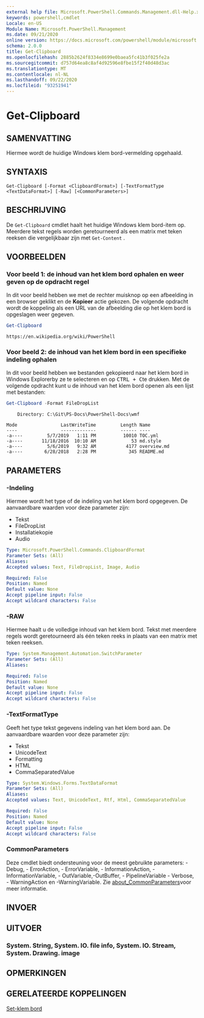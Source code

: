 ```yaml
---
external help file: Microsoft.PowerShell.Commands.Management.dll-Help.xml
keywords: powershell,cmdlet
Locale: en-US
Module Name: Microsoft.PowerShell.Management
ms.date: 09/21/2020
online version: https://docs.microsoft.com/powershell/module/microsoft.powershell.management/get-clipboard?view=powershell-5.1&WT.mc_id=ps-gethelp
schema: 2.0.0
title: Get-Clipboard
ms.openlocfilehash: 2885b2624f8334e8699e0baea5fc41b3f025fe2a
ms.sourcegitcommit: d757d64ea8c8af4d92596e8fbe15f2f40d48d3ac
ms.translationtype: MT
ms.contentlocale: nl-NL
ms.lasthandoff: 09/22/2020
ms.locfileid: "93251941"
---
```

# Get-Clipboard

## SAMENVATTING
Hiermee wordt de huidige Windows klem bord-vermelding opgehaald.

## SYNTAXIS

```
Get-Clipboard [-Format <ClipboardFormat>] [-TextFormatType <TextDataFormat>] [-Raw] [<CommonParameters>]
```

## BESCHRIJVING

De `Get-Clipboard` cmdlet haalt het huidige Windows klem bord-item op. Meerdere tekst regels worden geretourneerd als een matrix met teken reeksen die vergelijkbaar zijn met `Get-Content` .

## VOORBEELDEN

### Voor beeld 1: de inhoud van het klem bord ophalen en weer geven op de opdracht regel

In dit voor beeld hebben we met de rechter muisknop op een afbeelding in een browser geklikt en de **Kopieer** actie gekozen. De volgende opdracht wordt de koppeling als een URL van de afbeelding die op het klem bord is opgeslagen weer gegeven.

```powershell
Get-Clipboard
```

```Output
https://en.wikipedia.org/wiki/PowerShell
```

### Voor beeld 2: de inhoud van het klem bord in een specifieke indeling ophalen

In dit voor beeld hebben we bestanden gekopieerd naar het klem bord in Windows Explorerby ze te selecteren en op <kbd>CTRL + C</kbd>te drukken. Met de volgende opdracht kunt u de inhoud van het klem bord openen als een lijst met bestanden:

```powershell
Get-Clipboard -Format FileDropList
```

```Output
    Directory: C:\Git\PS-Docs\PowerShell-Docs\wmf

Mode                LastWriteTime         Length Name
----                -------------         ------ ----
-a----         5/7/2019   1:11 PM          10010 TOC.yml
-a----       11/18/2016  10:10 AM             53 md.style
-a----         5/6/2019   9:32 AM           4177 overview.md
-a----        6/28/2018   2:28 PM            345 README.md
```

## PARAMETERS

### -Indeling

Hiermee wordt het type of de indeling van het klem bord opgegeven. De aanvaardbare waarden voor deze parameter zijn:

- Tekst
- FileDropList
- Installatiekopie
- Audio

```yaml
Type: Microsoft.PowerShell.Commands.ClipboardFormat
Parameter Sets: (All)
Aliases:
Accepted values: Text, FileDropList, Image, Audio

Required: False
Position: Named
Default value: None
Accept pipeline input: False
Accept wildcard characters: False
```

### -RAW

Hiermee haalt u de volledige inhoud van het klem bord. Tekst met meerdere regels wordt geretourneerd als één teken reeks in plaats van een matrix met teken reeksen.

```yaml
Type: System.Management.Automation.SwitchParameter
Parameter Sets: (All)
Aliases:

Required: False
Position: Named
Default value: None
Accept pipeline input: False
Accept wildcard characters: False
```

### -TextFormatType

Geeft het type tekst gegevens indeling van het klem bord aan. De aanvaardbare waarden voor deze parameter zijn:

- Tekst
- UnicodeText
- Formatting
- HTML
- CommaSeparatedValue

```yaml
Type: System.Windows.Forms.TextDataFormat
Parameter Sets: (All)
Aliases:
Accepted values: Text, UnicodeText, Rtf, Html, CommaSeparatedValue

Required: False
Position: Named
Default value: None
Accept pipeline input: False
Accept wildcard characters: False
```

### CommonParameters

Deze cmdlet biedt ondersteuning voor de meest gebruikte parameters: -Debug, - ErrorAction, - ErrorVariable, - InformationAction, -InformationVariable, - OutVariable,-OutBuffer, - PipelineVariable - Verbose, - WarningAction en -WarningVariable. Zie [about_CommonParameters](https://go.microsoft.com/fwlink/?LinkID=113216)voor meer informatie.

## INVOER

## UITVOER

### System. String, System. IO. file info, System. IO. Stream, System. Drawing. image

## OPMERKINGEN

## GERELATEERDE KOPPELINGEN

[Set-klem bord](Set-Clipboard.md)
